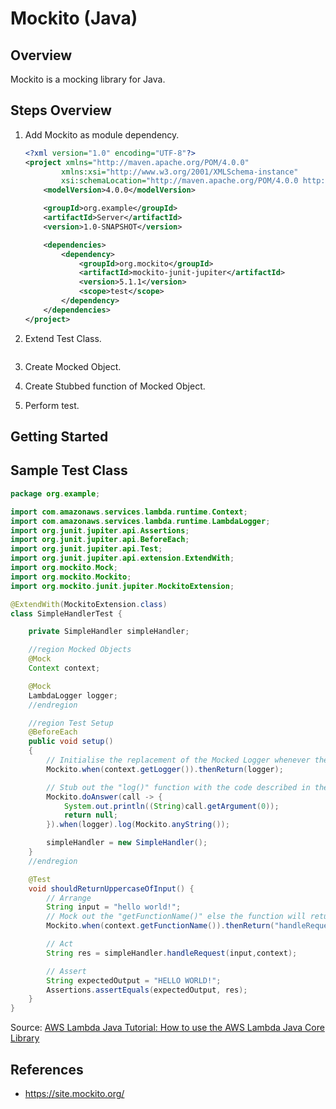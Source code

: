 # Mockito (Java)

## Overview

Mockito is a mocking library for Java.

## Steps Overview

1. Add Mockito as module dependency.

    ```xml title="pom.xml" linenums="1" hl_lines="12-17"
    <?xml version="1.0" encoding="UTF-8"?>
    <project xmlns="http://maven.apache.org/POM/4.0.0"
            xmlns:xsi="http://www.w3.org/2001/XMLSchema-instance"
            xsi:schemaLocation="http://maven.apache.org/POM/4.0.0 http://maven.apache.org/xsd/maven-4.0.0.xsd">
        <modelVersion>4.0.0</modelVersion>

        <groupId>org.example</groupId>
        <artifactId>Server</artifactId>
        <version>1.0-SNAPSHOT</version>

        <dependencies>
            <dependency>
                <groupId>org.mockito</groupId>
                <artifactId>mockito-junit-jupiter</artifactId>
                <version>5.1.1</version>
                <scope>test</scope>
            </dependency>
        </dependencies>
    </project>
    ```

2. Extend Test Class.

    ```java
    
    ```

3. Create Mocked Object.
4. Create Stubbed function of Mocked Object.
5. Perform test.

## Getting Started

## Sample Test Class

```java title="SimpleHandlerTest.java" linenums="1" hl_lines="13 18-24 30-37 48"
package org.example;

import com.amazonaws.services.lambda.runtime.Context;
import com.amazonaws.services.lambda.runtime.LambdaLogger;
import org.junit.jupiter.api.Assertions;
import org.junit.jupiter.api.BeforeEach;
import org.junit.jupiter.api.Test;
import org.junit.jupiter.api.extension.ExtendWith;
import org.mockito.Mock;
import org.mockito.Mockito;
import org.mockito.junit.jupiter.MockitoExtension;

@ExtendWith(MockitoExtension.class)
class SimpleHandlerTest {

    private SimpleHandler simpleHandler;

    //region Mocked Objects
    @Mock
    Context context;

    @Mock
    LambdaLogger logger;
    //endregion

    //region Test Setup
    @BeforeEach
    public void setup()
    {
        // Initialise the replacement of the Mocked Logger whenever the Mocked Context calls "getLogger()".
        Mockito.when(context.getLogger()).thenReturn(logger);

        // Stub out the "log()" function with the code described in the "call".
        Mockito.doAnswer(call -> {
            System.out.println((String)call.getArgument(0));
            return null;
        }).when(logger).log(Mockito.anyString());

        simpleHandler = new SimpleHandler();
    }
    //endregion

    @Test
    void shouldReturnUppercaseOfInput() {
        // Arrange
        String input = "hello world!";
        // Mock out the "getFunctionName()" else the function will return "null" as the functionName.
        Mockito.when(context.getFunctionName()).thenReturn("handleRequest");

        // Act
        String res = simpleHandler.handleRequest(input,context);

        // Assert
        String expectedOutput = "HELLO WORLD!";
        Assertions.assertEquals(expectedOutput, res);
    }
}
```

Source: [AWS Lambda Java Tutorial: How to use the AWS Lambda Java Core Library](https://www.youtube.com/watch?v=kyWllXOGMWQ)

## References

- <https://site.mockito.org/>